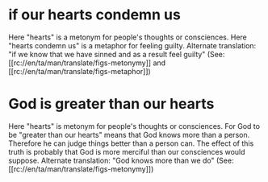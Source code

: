# if our hearts condemn us

Here "hearts" is a metonym for people's thoughts or consciences. Here "hearts condemn us" is a metaphor for feeling guilty. Alternate translation: "if we know that we have sinned and as a result feel guilty" (See: [[rc://en/ta/man/translate/figs-metonymy]] and [[rc://en/ta/man/translate/figs-metaphor]])

# God is greater than our hearts

Here "hearts" is metonym for people's thoughts or consciences. For God to be "greater than our hearts" means that God knows more than a person. Therefore he can judge things better than a person can. The effect of this truth is probably that God is more merciful than our consciences would suppose. Alternate translation: "God knows more than we do" (See: [[rc://en/ta/man/translate/figs-metonymy]])

